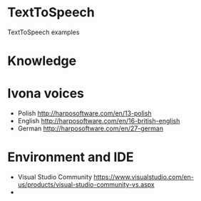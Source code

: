 # TextToSpeech
TextToSpeech examples

# Knowledge

# Ivona voices
- Polish http://harposoftware.com/en/13-polish
- English http://harposoftware.com/en/16-british-english
- German http://harposoftware.com/en/27-german

# Environment and IDE
- Visual Studio Community https://www.visualstudio.com/en-us/products/visual-studio-community-vs.aspx
- 
